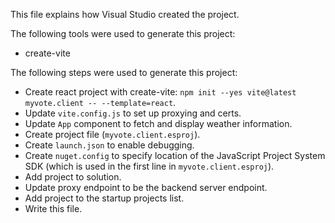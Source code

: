 This file explains how Visual Studio created the project.

The following tools were used to generate this project:
- create-vite

The following steps were used to generate this project:
- Create react project with create-vite: `npm init --yes vite@latest myvote.client -- --template=react`.
- Update `vite.config.js` to set up proxying and certs.
- Update `App` component to fetch and display weather information.
- Create project file (`myvote.client.esproj`).
- Create `launch.json` to enable debugging.
- Create `nuget.config` to specify location of the JavaScript Project System SDK (which is used in the first line in `myvote.client.esproj`).
- Add project to solution.
- Update proxy endpoint to be the backend server endpoint.
- Add project to the startup projects list.
- Write this file.

